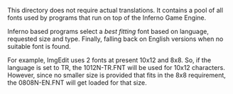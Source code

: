 This directory does not require actual translations. It contains a pool of
all fonts used by programs that run on top of the Inferno Game Engine.

Inferno based programs select a _best fitting_ font based on language,
requested size and type. Finally, falling back on English versions when no
suitable font is found.

For example, ImgEdit uses 2 fonts at present 10x12 and 8x8. So, if the language
is set to TR, the 1012N-TR.FNT will be used for 10x12 characters. However,
since no smaller size is provided that fits in the 8x8 requirement, the
0808N-EN.FNT will get loaded for that size.